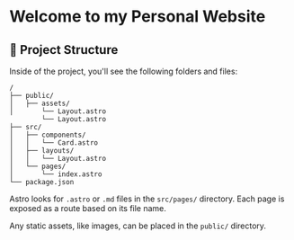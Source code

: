 # Welcome to my Personal Website

## 🚀 Project Structure

Inside of the project, you'll see the following folders and files:

```
/
├── public/
│   ├── assets/
│       └── Layout.astro
        └── Layout.astro
├── src/
│   ├── components/
│   │   └── Card.astro
│   ├── layouts/
│   │   └── Layout.astro
│   └── pages/
│       └── index.astro
└── package.json
```

Astro looks for `.astro` or `.md` files in the `src/pages/` directory. Each page is exposed as a route based on its file name.

Any static assets, like images, can be placed in the `public/` directory.
